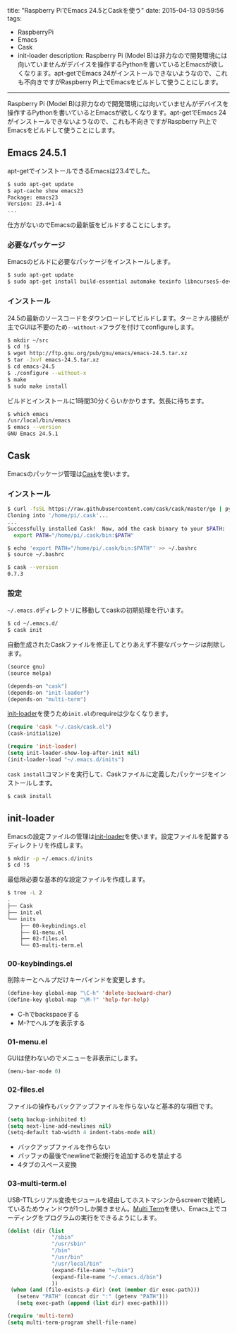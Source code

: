 title: "Raspberry PiでEmacs 24.5とCaskを使う"
date: 2015-04-13 09:59:56
tags:
 - RaspberryPi
 - Emacs
 - Cask
 - init-loader
description: Raspberry Pi (Model B)は非力なので開発環境には向いていませんがデバイスを操作するPythonを書いているとEmacsが欲しくなります。apt-getでEmacs 24がインストールできないようなので、これも不向きですがRaspberry Pi上でEmacsをビルドして使うことにします。
---

Raspberry Pi (Model B)は非力なので開発環境には向いていませんがデバイスを操作するPythonを書いているとEmacsが欲しくなります。apt-getでEmacs 24がインストールできないようなので、これも不向きですがRaspberry Pi上でEmacsをビルドして使うことにします。


<!-- more -->

## Emacs 24.5.1


apt-getでインストールできるEmacsは23.4でした。

``` bash 
$ sudo apt-get update
$ apt-cache show emacs23
Package: emacs23
Version: 23.4+1-4
...
```

仕方がないのでEmacsの最新版をビルドすることにします。

### 必要なパッケージ

Emacsのビルドに必要なパッケージをインストールします。

``` bash
$ sudo apt-get update
$ sudo apt-get install build-essential automake texinfo libncurses5-dev
```

### インストール

24.5の最新のソースコードをダウンロードしてビルドします。ターミナル接続が主でGUIは不要のため`--without-x`フラグを付けてconfigureします。

``` bash
$ mkdir ~/src
$ cd !$
$ wget http://ftp.gnu.org/pub/gnu/emacs/emacs-24.5.tar.xz
$ tar -Jxvf emacs-24.5.tar.xz
$ cd emacs-24.5
$ ./configure --without-x
$ make
$ sudo make install
```

ビルドとインストールに1時間30分くらいかかります。気長に待ちます。

``` bash
$ which emacs
/usr/local/bin/emacs
$ emacs --version
GNU Emacs 24.5.1
```

## Cask

Emacsのパッケージ管理は[Cask](http://cask.github.io/)を使います。

### インストール

``` bash
$ curl -fsSL https://raw.githubusercontent.com/cask/cask/master/go | python
Cloning into '/home/pi/.cask'...
...
Successfully installed Cask!  Now, add the cask binary to your $PATH:
  export PATH="/home/pi/.cask/bin:$PATH"
```


``` bash
$ echo 'export PATH="/home/pi/.cask/bin:$PATH"' >> ~/.bashrc
$ source ~/.bashrc
```

``` bash
$ cask --version
0.7.3
```

### 設定

`~/.emacs.d`ディレクトリに移動してcaskの初期処理を行います。

``` bash
$ cd ~/.emacs.d/
$ cask init
```

自動生成されたCaskファイルを修正してとりあえず不要なパッケージは削除します。

```el ~/.emacs.d/Cask
(source gnu)
(source melpa)

(depends-on "cask")
(depends-on "init-loader")
(depends-on "multi-term")
```

[init-loader](https://github.com/emacs-jp/init-loader)を使うため`init.el`のrequireは少なくなります。

``` el  ~/.emacs.d/init.el
(require 'cask "~/.cask/cask.el")
(cask-initialize)

(require 'init-loader)
(setq init-loader-show-log-after-init nil)
(init-loader-load "~/.emacs.d/inits")
```

`cask install`コマンドを実行して、Caskファイルに定義したパッケージをインストールします。

``` bash
$ cask install
```



## init-loader

Emacsの設定ファイルの管理は[init-loader](https://github.com/emacs-jp/init-loader)を使います。設定ファイルを配置するディレクトリを作成します。

``` bash
$ mkdir -p ~/.emacs.d/inits
$ cd !$
```

最低限必要な基本的な設定ファイルを作成します。

``` bash
$ tree -L 2
.
├── Cask
├── init.el
└── inits
    ├── 00-keybindings.el
    ├── 01-menu.el
    ├── 02-files.el
    └── 03-multi-term.el
```

### 00-keybindings.el

削除キーとヘルプだけキーバインドを変更します。

``` el ~/.emacs.d/inits/00-keybindings.el
(define-key global-map "\C-h" 'delete-backward-char)
(define-key global-map "\M-?" 'help-for-help)
```

* C-hでbackspaceする
* M-?でヘルプを表示する

### 01-menu.el

GUIは使わないのでメニューを非表示にします。

``` el ~/.emacs.d/inits/01-menu.el
(menu-bar-mode 0)
```

### 02-files.el

ファイルの操作もバックアップファイルを作らないなど基本的な項目です。

```el ~/.emacs.d/inits/02-files.el
(setq backup-inhibited t)
(setq next-line-add-newlines nil)
(setq-default tab-width 4 indent-tabs-mode nil)
```

* バックアップファイルを作らない 
* バッファの最後でnewlineで新規行を追加するのを禁止する
* 4タブのスペース変換


### 03-multi-term.el

USB-TTLシリアル変換モジュールを経由してホストマシンからscreenで接続しているためウィンドウが1つしか開きません。[Multi Term](http://www.emacswiki.org/emacs/MultiTerm)を使い、Emacs上でコーディングをプログラムの実行をできるようにします。

``` el ~/.emacs.d/inits/03-multi-term.el
(dolist (dir (list
              "/sbin"
              "/usr/sbin"
              "/bin"
              "/usr/bin"
              "/usr/local/bin"
              (expand-file-name "~/bin")
              (expand-file-name "~/.emacs.d/bin")
              ))
 (when (and (file-exists-p dir) (not (member dir exec-path)))
   (setenv "PATH" (concat dir ":" (getenv "PATH")))
   (setq exec-path (append (list dir) exec-path))))

(require 'multi-term)
(setq multi-term-program shell-file-name)
```

